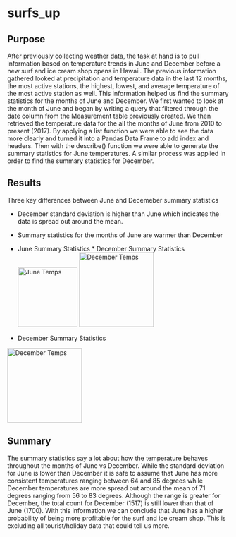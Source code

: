 # surfs_up

## Purpose 
After previously collecting weather data, the task at hand is to pull information based on temperature trends in June and December before a new surf and ice cream shop opens in Hawaii. The previous information gathered looked at precipitation and temperature data in the last 12 months, the most active stations, the highest, lowest, and average temperature of the most active station as well. This information helped us find the summary statistics for the months of June and December. We first wanted to look at the month of June and began by writing a query that filtered through the date column from the Measurement table previously created. We then retrieved the temperature data for the all the months of June from 2010 to present (2017). By applying a list function we were able to see the data more clearly and turned it into a Pandas Data Frame to add index and headers. Then with the describe() function we were able to generate the summary statistics for June temperatures. A similar process was applied in order to find the summary statistics for December.

## Results
Three key differences between June and Decemeber summary statistics

* December standard deviation is higher than June which indicates the data is spread out around the mean.
* Summary statistics for the months of June are warmer than December

* June Summary Statistics                                           * December Summary Statistics
<img width="135" alt="June Temps" src="https://user-images.githubusercontent.com/80358062/119173438-e2b87980-ba2c-11eb-9b2f-d3c87d5b7d06.png"> <img width="169" alt="December Temps" src="https://user-images.githubusercontent.com/80358062/119173474-eba94b00-ba2c-11eb-8d9d-cfd39f732afd.png">

* December Summary Statistics
<img width="169" alt="December Temps" src="https://user-images.githubusercontent.com/80358062/119173474-eba94b00-ba2c-11eb-8d9d-cfd39f732afd.png">

## Summary 
The summary statistics say a lot about how the temperature behaves throughout the months of June vs December. While the standard deviation for June is lower than December it is safe to assume that June has more consistent temperatures ranging between 64 and 85 degrees while December temperatures are more spread out around the mean of 71 degrees ranging from 56 to 83 degrees. Although the range is greater for December, the total count for December (1517) is still lower than that of June (1700). With this information we can conclude that June has a higher probability of being more profitable for the surf and ice cream shop. This is excluding all tourist/holiday data that could tell us more.
